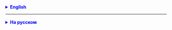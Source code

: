 <details style="margin-top: 16px">
  <summary style="cursor: pointer; color: blue;"><b>English</b></summary>




</details>

<hr>

<details style="margin-top: 16px">
  <summary style="cursor: pointer; color: blue;"><b>На русском</b></summary>


</details>
